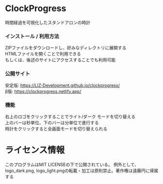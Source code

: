 # ClockProgress
時間経過を可視化したスタンドアロンの時計

### インストール / 利用方法
ZIPファイルをダウンロードし、好みなディレクトリに展開する<br>
HTMLファイルを開くことで利用できる<br>
もしくは、後述のサイトにアクセスすることでも利用可能

### 公開サイト
安定版: <a href="https://LIZ-Development.github.io/clockprogress/" target="_blank" rel="noopener">https://LIZ-Development.github.io/clockprogress/</a><br>
β版: <a href="https://clockprogress.netlify.app/" target="_blank" rel="noopener">https://clockprogress.netlify.app/</a>

### 機能
右上のロゴをクリックすることでライト/ダーク モードを切り替える<br>
上のバーは秒単位、下のバーは分単位で進行する<br>
時計をクリックすると全画面モードを切り替えられる

# ライセンス情報
このプログラムはMIT LICENSEの下で公開されている。
例外として、logo_dark.png, logo_light.pngの転載・加工は原則禁止。著作権は遠藤円に帰属する
